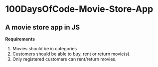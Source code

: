# 100DaysOfCode-Movie-Store-App
## A movie store app in JS

**Requirements**
1. Movies should be in categories
2. Customers should be able to buy, rent or return movie(s).
3. Only registered customers can rent/return movies.
